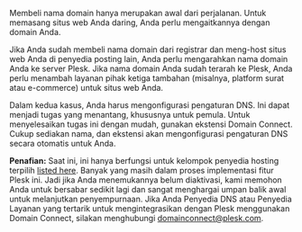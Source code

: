 Membeli nama domain hanya merupakan awal dari perjalanan. Untuk memasang situs web Anda daring, Anda perlu mengaitkannya dengan domain Anda.

Jika Anda sudah membeli nama domain dari registrar dan meng-host situs web Anda di penyedia posting lain, Anda perlu mengarahkan nama domain Anda ke server Plesk. Jika nama domain Anda sudah terarah ke Plesk, Anda perlu menambah layanan pihak ketiga tambahan (misalnya, platform surat atau e-commerce) untuk situs web Anda.  

Dalam kedua kasus, Anda harus mengonfigurasi pengaturan DNS. Ini dapat menjadi tugas yang menantang, khususnya untuk pemula. Untuk menyelesaikan tugas ini dengan mudah, gunakan ekstensi Domain Connect. Cukup sediakan nama, dan ekstensi akan mengonfigurasi pengaturan DNS secara otomatis untuk Anda.

**Penafian:** Saat ini, ini hanya berfungsi untuk kelompok penyedia hosting terpilih [listed here](https://www.domainconnect.org). Banyak yang masih dalam proses implementasi fitur Plesk ini. Jadi jika Anda menemukannya belum diaktivasi, kami memohon Anda untuk bersabar sedikit lagi dan sangat menghargai umpan balik awal untuk melanjutkan penyempurnaan. Jika Anda Penyedia DNS atau Penyedia Layanan yang tertarik untuk mengintegrasikan dengan Plesk menggunakan Domain Connect, silakan menghubungi [domainconnect@plesk.com](mailto:domainconnect@plesk.com).